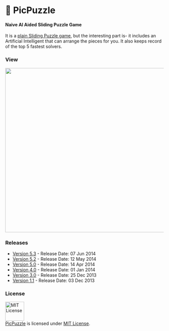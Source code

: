 # :ghost: PicPuzzle
#### Naive AI Aided Sliding Puzzle Game

It is a [plain Sliding Puzzle game](http://minhaskamal.github.io/PicPuzzle), but the interesting part is- it includes an Artificial Intelligent that can arrange the pieces for you. It also keeps record of the top 5 fastest solvers.

### View
  <div align="center">
  <img src="https://cloud.githubusercontent.com/assets/5456665/19212816/bb0b7d02-8d7b-11e6-92e3-27c4966a657c.gif" width="520" height="auto" />
  </div>

### Releases
- <a href="https://github.com/MinhasKamal/PicPuzzle/raw/release/PicturePuzzle_V-5.3.jar">Version 5.3</a> - Release Date:  07 Jun 2014
- <a href="https://github.com/MinhasKamal/PicPuzzle/raw/release/PicturePuzzle_V-5.2.jar">Version 5.2</a> - Release Date: 12 May 2014
- <a href="https://github.com/MinhasKamal/PicPuzzle/raw/release/PicPuzzle_V-5.0.jar">Version 5.0</a> - Release Date: 14 Apr 2014
- <a href="https://github.com/MinhasKamal/PicPuzzle/raw/release/PicPuzzle_V-4.0.jar">Version 4.0</a> - Release Date: 01 Jan 2014
- <a href="https://github.com/MinhasKamal/PicPuzzle/raw/release/PicPuzzle_V-3.0.jar">Version 3.0</a> - Release Date: 25 Dec 2013
- <a href="https://github.com/MinhasKamal/PicPuzzle/raw/release/PicPuzzle_V-1.1.jar">Version 1.1</a> - Release Date: 03 Dec 2013

### License
<a rel="license" href="https://opensource.org/licenses/MIT"><img alt="MIT License" src="https://cloud.githubusercontent.com/assets/5456665/18950087/fbe0681a-865f-11e6-9552-e59d038d5913.png" width="60em" height=auto/></a><br/><a href="https://github.com/MinhasKamal/PicPuzzle">PicPuzzle</a> is licensed under <a rel="license" href="https://opensource.org/licenses/MIT">MIT License</a>.

